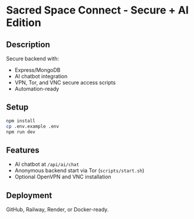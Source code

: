 # Sacred Space Connect - Secure + AI Edition

## Description

Secure backend with:
- Express/MongoDB
- AI chatbot integration
- VPN, Tor, and VNC secure access scripts
- Automation-ready

## Setup

```bash
npm install
cp .env.example .env
npm run dev
```

## Features

- AI chatbot at `/api/ai/chat`
- Anonymous backend start via Tor (`scripts/start.sh`)
- Optional OpenVPN and VNC installation

## Deployment

GitHub, Railway, Render, or Docker-ready.